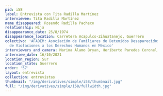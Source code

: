 ```yaml
---
pid: i58
label: Entrevista con Tita Radilla Martínez
interviewee: Tita Radilla Martínez
name_disappeared: Rosendo Radilla Pacheco
relationship: Hija
disappearance_date: 25/8/1974
disappearance_location: Carretera Acapulco-Zihuatanejo, Guerrero
colectivo: 'AFADEM: Asociación de Familiares de Detenidos Desaparecidos y Víctimas
  de Violaciones a los Derechos Humanos en México'
interviewers_and_camera: Marina Álamo Bryan, Heriberto Paredes Coronel, Rodrigo Caballero
interview_date: 16/10/2021
location_region: Sur
location_state: Guerrero
order: '57'
layout: entrevista
collection: entrevistas
thumbnail: "/img/derivatives/simple/i58/thumbnail.jpg"
full: "/img/derivatives/simple/i58/fullwidth.jpg"
---
```

